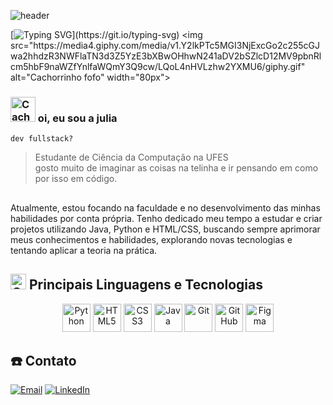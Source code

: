 ![header](https://capsule-render.vercel.app/api?type=waving&color=1e7e34&height=130&section=header) 

[![Typing SVG](https://readme-typing-svg.demolab.com?font=Press+Start+2P&pause=1000&color=2F8735D9&background=FFFFFF00&width=435&lines=bem+vindo!)](https://git.io/typing-svg) <img src="https://media4.giphy.com/media/v1.Y2lkPTc5MGI3NjExcGo2c255cGJwa2hhdzR3NWFlaTN3d3Z5YzE3bXBwOHhwN241aDV2bSZlcD12MV9pbnRlcm5hbF9naWZfYnlfaWQmY3Q9cw/LQoL4nHVLzhw2YXMU6/giphy.gif" 
       alt="Cachorrinho fofo" width="80px">

### <img  src="https://media.giphy.com/media/v1.Y2lkPWVjZjA1ZTQ3azVhbGpmdXg3eXRyYXJpZXk1cGoyOWN3amNyeXgwNm5wdDMzdmN3dyZlcD12MV9zdGlja2Vyc19yZWxhdGVkJmN0PXM/xd22iKsu0Wn0Q/giphy.gif" alt="Cachorrinho fofo" width="40px"/> oi, eu sou a julia 

`dev fullstack?`
> Estudante de Ciência da Computação na UFES  
> gosto muito de imaginar as coisas na telinha e ir pensando em como por isso em código.

## 
Atualmente, estou focando na faculdade e no desenvolvimento das minhas habilidades por conta própria. Tenho dedicado meu tempo a estudar e criar projetos utilizando Java, Python e HTML/CSS, buscando sempre aprimorar meus conhecimentos e habilidades, explorando novas tecnologias e tentando aplicar a teoria na prática.


## <img src="https://media3.giphy.com/media/v1.Y2lkPTc5MGI3NjExOWtqaDNmN29iOW0yaWtseGd6dWgwcDJhcm9qanh2Z293bzJtdnl3OSZlcD12MV9pbnRlcm5hbF9naWZfYnlfaWQmY3Q9cw/gkF6liG22AYbJ2ZktC/giphy.gif" alt="Cachorrinho fofo" width="25px" /> Principais Linguagens e Tecnologias
<p align="center">
<img alt="Python" width="45px" src="https://cdn.jsdelivr.net/gh/devicons/devicon/icons/python/python-original.svg" />
<img alt="HTML5" width="45px" src="https://skillicons.dev/icons?i=html" />
<img alt="CSS3" width="45px" src="https://skillicons.dev/icons?i=css" />
<img alt="Java" width="45px" src="https://cdn.jsdelivr.net/gh/devicons/devicon/icons/java/java-original.svg" />
<img alt="Git" width="45px" src="https://cdn.jsdelivr.net/gh/devicons/devicon/icons/git/git-original.svg" />
<img alt="GitHub" width="45px" src="https://skillicons.dev/icons?i=github" />
<img alt="Figma" width="45px" src="https://cdn.jsdelivr.net/gh/devicons/devicon/icons/figma/figma-original.svg" />
</p>



## ☎️ Contato 

[![Email](https://img.shields.io/badge/Email-D14836?style=for-the-badge&logo=gmail&logoColor=white)](mailto:sanderjulia119@gmail.com)
[![LinkedIn](https://img.shields.io/badge/LinkedIn-0077B5?style=for-the-badge&logo=linkedin&logoColor=white)](https://www.linkedin.com/in/seu-usuariowww.linkedin.com/in/júlia-sander-872341294)

